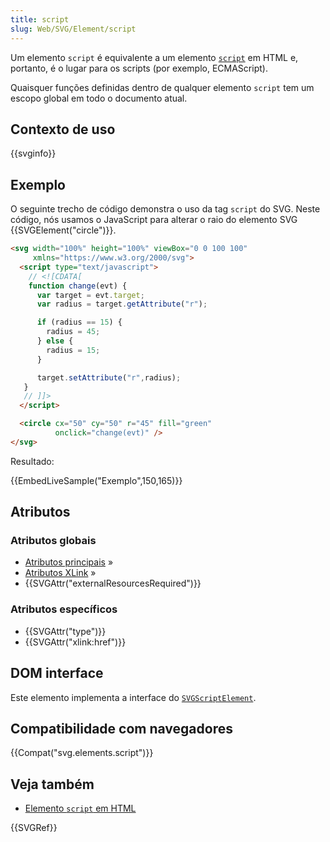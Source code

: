 ```yaml
---
title: script
slug: Web/SVG/Element/script
---
```


Um elemento `script` é equivalente a um elemento [`script`](/pt-BR/HTML/Element/Script) em HTML e, portanto, é o lugar para os scripts (por exemplo, ECMAScript).

Quaisquer funções definidas dentro de qualquer elemento `script` tem um escopo global em todo o documento atual.

## Contexto de uso

{{svginfo}}

## Exemplo

O seguinte trecho de código demonstra o uso da tag `script` do SVG. Neste código, nós usamos o JavaScript para alterar o raio do elemento SVG {{SVGElement("circle")}}.

```html
<svg width="100%" height="100%" viewBox="0 0 100 100"
     xmlns="https://www.w3.org/2000/svg">
  <script type="text/javascript">
    // <![CDATA[
    function change(evt) {
      var target = evt.target;
      var radius = target.getAttribute("r");

      if (radius == 15) {
        radius = 45;
      } else {
        radius = 15;
      }

      target.setAttribute("r",radius);
   }
   // ]]>
  </script>

  <circle cx="50" cy="50" r="45" fill="green"
          onclick="change(evt)" />
</svg>
```

Resultado:

{{EmbedLiveSample("Exemplo",150,165)}}

## Atributos

### Atributos globais

- [Atributos principais](/pt-BR/SVG/Attribute#Core) »
- [Atributos XLink](/pt-BR/SVG/Attribute#XLink) »
- {{SVGAttr("externalResourcesRequired")}}

### Atributos específicos

- {{SVGAttr("type")}}
- {{SVGAttr("xlink:href")}}

## DOM interface

Este elemento implementa a interface do [`SVGScriptElement`](/pt-BR/DOM/SVGScriptElement).

## Compatibilidade com navegadores

{{Compat("svg.elements.script")}}

## Veja também

- [Elemento `script` em HTML](/pt-BR/HTML/Element/Script)

{{SVGRef}}
